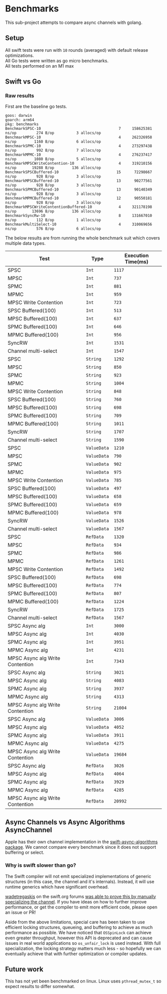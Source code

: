 # Benchmarks

This sub-project attempts to compare async channels with golang.

## Setup

All swift tests were run with `10` rounds (averaged) with default release optimizations.\
All Go tests were written as go micro benchmarks.\
All tests performed on an M1 max

## Swift vs Go

### Raw results 

First are the baseline go tests.

```
goos: darwin
goarch: arm64
pkg: benchmarks
BenchmarkSPSC-10                           	       7	 158625381 ns/op	     274 B/op	       3 allocs/op
BenchmarkMPSC-10                           	       4	 262326958 ns/op	    1160 B/op	       6 allocs/op
BenchmarkSPMC-10                           	       4	 273297438 ns/op	     992 B/op	       7 allocs/op
BenchmarkMPMC-10                           	       4	 276237417 ns/op	    1080 B/op	       5 allocs/op
BenchmarkMPSCWriteContention-10            	       4	 319210156 ns/op	   19288 B/op	     136 allocs/op
BenchmarkSPSCBuffered-10                   	      15	  72298667 ns/op	     928 B/op	       3 allocs/op
BenchmarkMPSCBuffered-10                   	      13	  90277561 ns/op	     928 B/op	       3 allocs/op
BenchmarkSPMCBuffered-10                   	      13	  90140349 ns/op	     928 B/op	       3 allocs/op
BenchmarkMPMCBuffered-10                   	      12	  90550181 ns/op	     928 B/op	       3 allocs/op
BenchmarkMPSCWriteContentionBuffered-10    	       4	 321178198 ns/op	   13696 B/op	     136 allocs/op
BenchmarkSyncRw-10                         	       8	 131667010 ns/op	     112 B/op	       1 allocs/op
BenchmarkMultiSelect-10                    	       4	 310069656 ns/op	     576 B/op	       6 allocs/op
```

The below results are from running the whole benchmark suit which covers multiple data types. 

Test | Type | Execution Time(ms)
-----|------|---------------
SPSC | `Int` | `1117`
MPSC | `Int` | `737`
SPMC | `Int` | `881`
MPMC | `Int` | `959`
MPSC Write Contention | `Int` | `723`
SPSC Buffered(100) | `Int` | `513`
MPSC Buffered(100) | `Int` | `637`
SPMC Buffered(100) | `Int` | `646`
MPMC Buffered(100) | `Int` | `956`
SyncRW | `Int` | `1531`
Channel multi-select | `Int` | `1547`
SPSC | `String` | `1292`
MPSC | `String` | `850`
SPMC | `String` | `923`
MPMC | `String` | `1004`
MPSC Write Contention | `String` | `848`
SPSC Buffered(100) | `String` | `760`
MPSC Buffered(100) | `String` | `698`
SPMC Buffered(100) | `String` | `709`
MPMC Buffered(100) | `String` | `1011`
SyncRW | `String` | `1707`
Channel multi-select | `String` | `1590`
SPSC | `ValueData` | `1210`
MPSC | `ValueData` | `790`
SPMC | `ValueData` | `902`
MPMC | `ValueData` | `975`
MPSC Write Contention | `ValueData` | `785`
SPSC Buffered(100) | `ValueData` | `497`
MPSC Buffered(100) | `ValueData` | `658`
SPMC Buffered(100) | `ValueData` | `659`
MPMC Buffered(100) | `ValueData` | `978`
SyncRW | `ValueData` | `1526`
Channel multi-select | `ValueData` | `1567`
SPSC | `RefData` | `1320`
MPSC | `RefData` | `934`
SPMC | `RefData` | `986`
MPMC | `RefData` | `1261`
MPSC Write Contention | `RefData` | `1492`
SPSC Buffered(100) | `RefData` | `698`
MPSC Buffered(100) | `RefData` | `774`
SPMC Buffered(100) | `RefData` | `807`
MPMC Buffered(100) | `RefData` | `1224`
SyncRW | `RefData` | `1725`
Channel multi-select | `RefData` | `1567`
SPSC Async alg | `Int` | `3000`
MPSC Async alg | `Int` | `4030`
SPMC Async alg | `Int` | `3951`
MPMC Async alg | `Int` | `4231`
MPSC Async alg Write Contention | `Int` | `7343`
SPSC Async alg | `String` | `3021`
MPSC Async alg | `String` | `4083`
SPMC Async alg | `String` | `3937`
MPMC Async alg | `String` | `4313`
MPSC Async alg Write Contention | `String` | `21004`
SPSC Async alg | `ValueData` | `3006`
MPSC Async alg | `ValueData` | `4052`
SPMC Async alg | `ValueData` | `3911`
MPMC Async alg | `ValueData` | `4275`
MPSC Async alg Write Contention | `ValueData` | `19684`
SPSC Async alg | `RefData` | `3026`
MPSC Async alg | `RefData` | `4064`
SPMC Async alg | `RefData` | `3929`
MPMC Async alg | `RefData` | `4285`
MPSC Async alg Write Contention | `RefData` | `20992`




## Async Channels vs Async Algorithms AsyncChannel

Apple has their own channel implementation in the [swift-async-algorithms package](https://github.com/apple/swift-async-algorithms/blob/main/Sources/AsyncAlgorithms/AsyncAlgorithms.docc/Guides/Channel.md). We cannot compare every benchmark since it does not support buffering or select.


### Why is swift slower than go?

The Swift compiler will not emit specialized implementations of generic structures (in this case, the channel and it's internals). Instead, it will use runtime generics which have significant overhead. 

[wadetregaskis](https://forums.swift.org/u/wadetregaskis/summary) on the swift.org forums [was able to prove this by manually specializing the channel](https://forums.swift.org/t/async-channels-for-swift-concurrency/70752/18). If you have ideas on how to further improve performance, or get the compiler to emit more efficient code, please open an issue or PR! 

Aside from the above limitations, special care has been taken to use efficient locking structures, queueing, and buffering to achieve as much performance as possible. We have noticed that `OSSpinLock` can achieve even greater throughput, however this API is deprecated and can cause issues in real world applications so `os_unfair_lock` is used instead. With full specialization, the locking strategy matters much less - so hopefully we can eventually achieve that with further optimization or compiler updates. 

## Future work

This has not yet been benchmarked on linux. Linux uses `pthread_mutex_t` so expect results to differ somewhat. 


